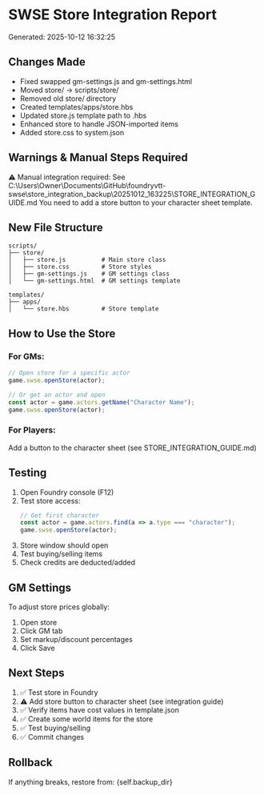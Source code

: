 # SWSE Store Integration Report

Generated: 2025-10-12 16:32:25

## Changes Made

- Fixed swapped gm-settings.js and gm-settings.html
- Moved store/ → scripts/store/
- Removed old store/ directory
- Created templates/apps/store.hbs
- Updated store.js template path to .hbs
- Enhanced store to handle JSON-imported items
- Added store.css to system.json


## Warnings & Manual Steps Required

⚠ Manual integration required: See C:\Users\Owner\Documents\GitHub\foundryvtt-swse\store_integration_backup\20251012_163225\STORE_INTEGRATION_GUIDE.md
  You need to add a store button to your character sheet template.



## New File Structure

```
scripts/
├── store/
│   ├── store.js          # Main store class
│   ├── store.css         # Store styles
│   ├── gm-settings.js    # GM settings class
│   └── gm-settings.html  # GM settings template

templates/
├── apps/
│   └── store.hbs         # Store template
```

## How to Use the Store

### For GMs:

```javascript
// Open store for a specific actor
game.swse.openStore(actor);

// Or get an actor and open
const actor = game.actors.getName("Character Name");
game.swse.openStore(actor);
```

### For Players:

Add a button to the character sheet (see STORE_INTEGRATION_GUIDE.md)

## Testing

1. Open Foundry console (F12)
2. Test store access:
   ```javascript
   // Get first character
   const actor = game.actors.find(a => a.type === "character");
   game.swse.openStore(actor);
   ```
3. Store window should open
4. Test buying/selling items
5. Check credits are deducted/added

## GM Settings

To adjust store prices globally:
1. Open store
2. Click GM tab
3. Set markup/discount percentages
4. Click Save

## Next Steps

1. ✅ Test store in Foundry
2. ⚠ Add store button to character sheet (see integration guide)
3. ✅ Verify items have cost values in template.json
4. ✅ Create some world items for the store
5. ✅ Test buying/selling
6. ✅ Commit changes

## Rollback

If anything breaks, restore from:
{self.backup_dir}
